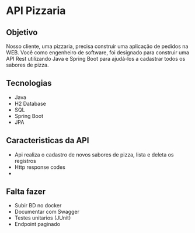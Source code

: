 # API Pizzaria
## Objetivo
Nosso cliente, uma pizzaria, precisa construir uma aplicação de pedidos na WEB.
Você como engenheiro de software, foi designado para construir uma API Rest utilizando Java e
Spring Boot para ajudá-los a cadastrar todos os sabores de pizza.

## Tecnologias
- Java
- H2 Database
- SQL
- Spring Boot
- JPA

## Caracteristicas da API
- Api realiza o cadastro de novos sabores de pizza, lista e deleta os registros
- Http response codes
- 

## Falta fazer
- Subir BD no docker
- Documentar com Swagger
- Testes unitarios (JUnit)
- Endpoint paginado
